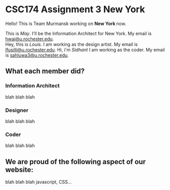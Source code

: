 # CSC174 Assignment 3 New York

Hello! This is Team Murmansk working on <strong> New York </strong> now.

This is <em>May</em>. I'll be the Information Architect for New York. My email is hwai@u.rochester.edu.  
Hey, this is *Louis.* I am working as the design artist. My email is lfusilli@u.rochester.edu. 
Hi, i'm  *Sidhant* I am working as the coder. My email is sahluwa3@u.rochester.edu. 


## What each member did?

### Information Architect

blah blah blah

### Designer

blah blah blah

### Coder

blah blah blah


## We are proud of the following aspect of our website:

blah blah blah javascript, CSS...





